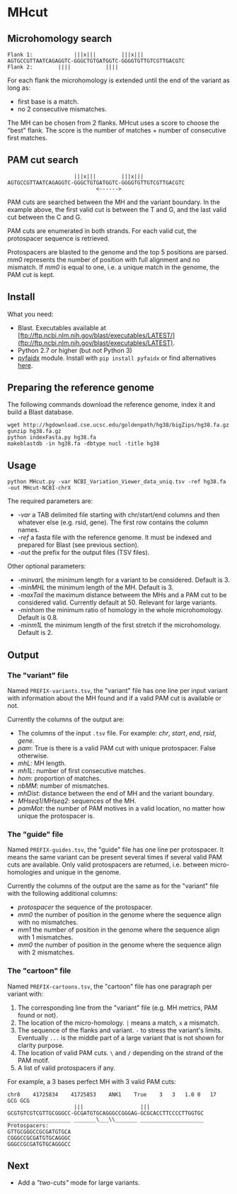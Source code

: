 # MHcut


## Microhomology search

    Flank 1:             |||x|||        |||x|||
	AGTGCCGTTAATCAGAGGTC-GGGCTGTGATGGTC-GGGGTGTTGTCGTTGACGTC
	Flank 2:        ||||           ||||

For each flank the microhomology is extended until the end of the variant as long as:

- first base is a match.
- no 2 consecutive mismatches.

The MH can be chosen from 2 flanks. MHcut uses a score to choose the "best" flank. The score is the number of matches + number of consecutive first matches.

## PAM cut search

                         |||x|||        |||x|||
	AGTGCCGTTAATCAGAGGTC-GGGCTGTGATGGTC-GGGGTGTTGTCGTTGACGTC
	                            <------>

PAM cuts are searched between the MH and the variant boundary. In the example above, the first valid cut is between the T and G, and the last valid cut between the C and G.

PAM cuts are enumerated in both strands. For each valid cut, the protospacer sequence is retrieved.

Protospacers are blasted to the genome and the top 5 positions are parsed. *mm0* represents the number of position with full alignment and no mismatch. If *mm0* is equal to one, i.e. a unique match in the genome, the PAM cut is kept.

## Install

What you need:

- Blast. Executables available at [ftp://ftp.ncbi.nlm.nih.gov/blast/executables/LATEST/](ftp://ftp.ncbi.nlm.nih.gov/blast/executables/LATEST).
- Python 2.7 or higher (but not Python 3)
- [pyfaidx](https://pypi.python.org/pypi/pyfaidx) module. Install with `pip install pyfaidx` or find alternatives [here](https://pypi.python.org/pypi/pyfaidx).

## Preparing the reference genome

The following commands download the reference genome, index it and build a Blast database.

```shell
wget http://hgdownload.cse.ucsc.edu/goldenpath/hg38/bigZips/hg38.fa.gz
gunzip hg38.fa.gz
python indexFasta.py hg38.fa
makeblastdb -in hg38.fa -dbtype nucl -title hg38
```

## Usage

	python MHcut.py -var NCBI_Variation_Viewer_data_uniq.tsv -ref hg38.fa -out MHcut-NCBI-chrX

The required parameters are:

- *-var* a TAB delimited file starting with chr/start/end columns and then whatever else (e.g. rsid, gene). The first row contains the column names.
- *-ref* a fasta file with the reference genome. It must be indexed and prepared for Blast (see previous section).
- *-out* the prefix for the output files (TSV files). 

Other optional parameters:

- *-minvarL* the minimum length for a variant to be considered. Default is 3.
- *-minMHL* the minimum length of the MH. Default is 3.
- *-maxTail* the maximum distance betweem the MHs and a PAM cut to be considered valid. Currently default at 50. Relevant for large variants.
- *-minhom* the minimum ratio of homology in the whole microhomology. Default is 0.8.
- *-minm1L* the minimum length of the first stretch if the microhomology. Default is 2.

## Output

### The "variant" file

Named `PREFIX-variants.tsv`, the "variant" file  has one line per input variant with information about the MH found and if a valid PAM cut is available or not.

Currently the columns of the output are:

- The columns of the input `.tsv` file. For example: *chr*, *start*, *end*, *rsid*, *gene*.
- *pam*: True is there is a valid PAM cut with unique protospacer. False otherwise.
- *mhL*: MH length.
- *mh1L*: number of first consecutive matches.
- *hom*: proportion of matches.
- *nbMM*: number of mismatches.
- *mhDist*: distance between the end of MH and the variant boundary.
- *MHseq1*/*MHseq2*: sequences of the MH.
- *pamMot*: the number of PAM motives in a valid location, no matter how unique the protospacer is.

### The "guide" file

Named `PREFIX-guides.tsv`, the "guide" file has one line per protospacer. It means the same variant can be present several times if several valid PAM cuts are available. Only valid protospacers are returned, i.e. between micro-homologies and unique in the genome.

Currently the columns of the output are the same as for the "variant" file with the following additional columns:

- *protospacer* the sequence of the protospacer.
- *mm0* the number of position in the genome where the sequence align with no mismatches.
- *mm1* the number of position in the genome where the sequence align with 1 mismatches.
- *mm0* the number of position in the genome where the sequence align with 2 mismatches.

### The "cartoon" file

Named `PREFIX-cartoons.tsv`, the "cartoon" file has one paragraph per variant with:

1. The corresponding line from the "variant" file (e.g. MH metrics, PAM found or not).
1. The location of the micro-homology. `|` means a match, `x` a mismatch.
1. The sequence of the flanks and variant. `-` to stress the variant's limits. Eventually `...` is the middle part of a large variant that is not shown for clarity purpose.
1. The location of valid PAM cuts. `\` and `/` depending on the strand of the PAM motif.
1. A list of valid protospacers if any.

For example, a 3 bases perfect MH with 3 valid PAM cuts:

```
chr8	41725834	41725853	ANK1	True	3	3	1.0	0	17	GCG	GCG
                     |||                  |||
GCGTGTCGTCGTTGCGGGCC-GCGATGTGCAGGGCCGGGAG-GCGCACCTTCCCCTTGGTGC
____________________ _______\___\\_______ ____________________
Protospacers:
GTTGCGGGCCGCGATGTGCA
CGGGCCGCGATGTGCAGGGC
GGGCCGCGATGTGCAGGGCC
```

## Next

- Add a *"two-cuts"* mode for large variants.
